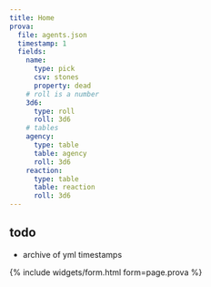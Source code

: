 ```yaml
---
title: Home
prova:
  file: agents.json
  timestamp: 1
  fields:
    name:
      type: pick
      csv: stones
      property: dead
    # roll is a number
    3d6:
      type: roll
      roll: 3d6
    # tables
    agency:
      type: table
      table: agency
      roll: 3d6
    reaction:
      type: table
      table: reaction
      roll: 3d6
---
```

## todo

- archive of yml timestamps

{% include widgets/form.html form=page.prova %}